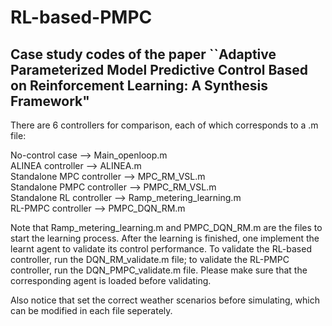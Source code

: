 # RL-based-PMPC
## Case study codes of the paper ``Adaptive Parameterized Model Predictive Control Based on Reinforcement Learning: A Synthesis Framework"

There are 6 controllers for comparison, each of which corresponds to a .m file:

No-control case --> Main_openloop.m  
ALINEA controller --> ALINEA.m  
Standalone MPC controller --> MPC_RM_VSL.m  
Standalone PMPC controller --> PMPC_RM_VSL.m  
Standalone RL controller --> Ramp_metering_learning.m  
RL-PMPC controller --> PMPC_DQN_RM.m  

Note that Ramp_metering_learning.m and PMPC_DQN_RM.m are the files to start the learning process. After the learning is finished, one implement the learnt agent to validate its control performance. To validate the RL-based controller, run the DQN_RM_validate.m file; to validate the RL-PMPC controller, run the DQN_PMPC_validate.m file. Please make sure that the corresponding agent is loaded before validating.

Also notice that set the correct weather scenarios before simulating, which can be modified in each file seperately.

